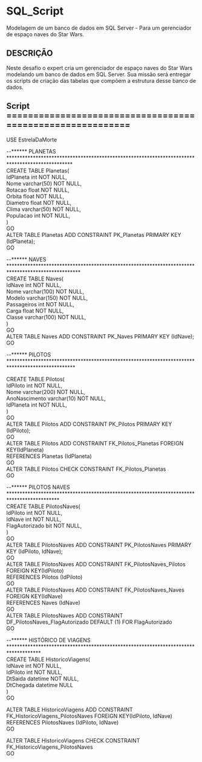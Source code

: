 # SQL_Script
Modelagem de  um banco de dados em SQL Server - Para um gerenciador de espaço naves do Star Wars.


## DESCRIÇÃO  
Neste desafio o expert cria um gerenciador de espaço naves do Star Wars modelando um banco de dados em SQL Server. Sua missão será entregar os scripts de criação das tabelas que compõem a estrutura desse banco de dados.


## Script ==========================================================


USE EstrelaDaMorte  

--****** PLANETAS ************************************************************************************************  
CREATE TABLE Planetas(  
	IdPlaneta int NOT NULL,  
	Nome varchar(50) NOT NULL,  
	Rotacao float NOT NULL,  
	Orbita float NOT NULL,  
	Diametro float NOT NULL,  
	Clima varchar(50) NOT NULL,  
	Populacao int NOT NULL,  
)  
GO  
ALTER TABLE Planetas ADD CONSTRAINT PK_Planetas PRIMARY KEY (IdPlaneta);  
GO  

--****** NAVES ***************************************************************************************************  
CREATE TABLE Naves(    
	IdNave int NOT NULL,  
	Nome varchar(100) NOT NULL,  
	Modelo varchar(150) NOT NULL,  
	Passageiros int NOT NULL,  
	Carga float NOT NULL,  
	Classe varchar(100) NOT NULL,  
)  
GO  
ALTER TABLE Naves ADD CONSTRAINT PK_Naves PRIMARY KEY (IdNave);  
GO  


--****** PILOTOS *************************************************************************************************  

CREATE TABLE Pilotos(  
	IdPiloto int NOT NULL,  
	Nome varchar(200) NOT NULL,  
	AnoNascimento varchar(10) NOT NULL,  
	IdPlaneta int NOT NULL,  
)    
GO    
ALTER TABLE Pilotos ADD CONSTRAINT PK_Pilotos PRIMARY KEY (IdPiloto);  
GO  
ALTER TABLE Pilotos  ADD  CONSTRAINT FK_Pilotos_Planetas FOREIGN KEY(IdPlaneta)  
REFERENCES Planetas (IdPlaneta)  
GO  
ALTER TABLE Pilotos CHECK CONSTRAINT FK_Pilotos_Planetas  
GO  
  
--****** PILOTOS NAVES *******************************************************************************************  
CREATE TABLE PilotosNaves(  
	IdPiloto int NOT NULL,  
	IdNave int NOT NULL,  
	FlagAutorizado bit NOT NULL,  
)  
GO  
ALTER TABLE PilotosNaves ADD CONSTRAINT PK_PilotosNaves PRIMARY KEY (IdPiloto, IdNave);  
GO  
ALTER TABLE PilotosNaves  ADD CONSTRAINT FK_PilotosNaves_Pilotos FOREIGN KEY(IdPiloto)  
REFERENCES Pilotos (IdPiloto)  
GO  
ALTER TABLE PilotosNaves  ADD CONSTRAINT FK_PilotosNaves_Naves FOREIGN KEY(IdNave)  
REFERENCES Naves (IdNave)  
GO    
ALTER TABLE PilotosNaves  ADD CONSTRAINT DF_PilotosNaves_FlagAutorizado  DEFAULT (1) FOR FlagAutorizado  
GO  
  
--****** HISTÓRICO DE VIAGENS ************************************************************************************  
CREATE TABLE HistoricoViagens(  
	IdNave int NOT NULL,   
	IdPiloto int NOT NULL,  
	DtSaida datetime NOT NULL,  
	DtChegada datetime NULL  
)  
GO  

ALTER TABLE HistoricoViagens  ADD  CONSTRAINT FK_HistoricoViagens_PilotosNaves FOREIGN KEY(IdPiloto, IdNave)  
REFERENCES PilotosNaves (IdPiloto, IdNave)  
GO  

ALTER TABLE HistoricoViagens CHECK CONSTRAINT FK_HistoricoViagens_PilotosNaves  
GO  


  
